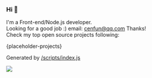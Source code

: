 ### Hi 👋

I'm a Front-end/Node.js developer.  
Looking for a good job :) email: [cenfun@qq.com](cenfun@qq.com) Thanks!  
Check my top open source projects following:

{placeholder-projects}
  
Generated by [/scripts/index.js](/scripts/index.js)

[![](https://github-readme-stats.vercel.app/api/top-langs/?username=cenfun&layout=compact)](https://github.com/cenfun)